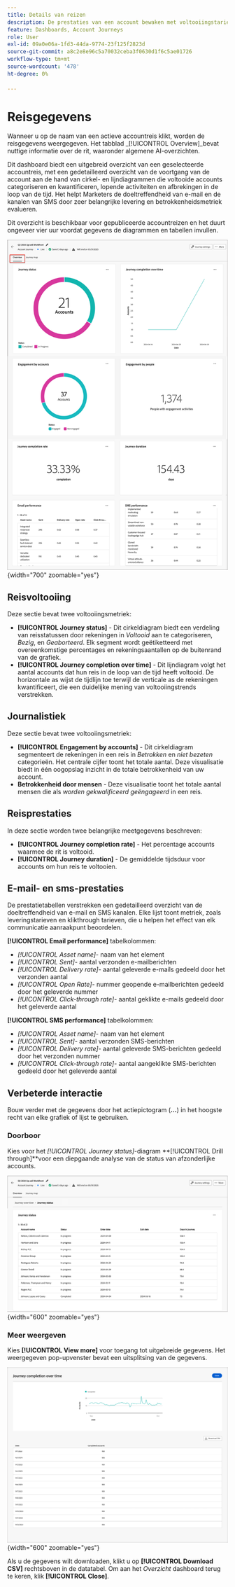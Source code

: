 ```yaml
---
title: Details van reizen
description: De prestaties van een account bewaken met voltooiingstarieven, servicemetriek, e-mail-/sms-analyse en AI-inzichten in Journey Optimizer B2B edition.
feature: Dashboards, Account Journeys
role: User
exl-id: 09a0e06a-1fd3-44da-9774-23f125f2823d
source-git-commit: a8c2e8e96c5a70032ceba3f0630d1f6c5ae01726
workflow-type: tm+mt
source-wordcount: '478'
ht-degree: 0%

---
```


# Reisgegevens

Wanneer u op de naam van een actieve accountreis klikt, worden de reisgegevens weergegeven. Het tabblad _[!UICONTROL Overview]_bevat nuttige informatie over de rit, waaronder algemene AI-overzichten.

Dit dashboard biedt een uitgebreid overzicht van een geselecteerde accountreis, met een gedetailleerd overzicht van de voortgang van de account aan de hand van cirkel- en lijndiagrammen die voltooide accounts categoriseren en kwantificeren, lopende activiteiten en afbrekingen in de loop van de tijd. Het helpt Marketers de doeltreffendheid van e-mail en de kanalen van SMS door zeer belangrijke levering en betrokkenheidsmetriek evalueren.

Dit overzicht is beschikbaar voor gepubliceerde accountreizen en het duurt ongeveer vier uur voordat gegevens de diagrammen en tabellen invullen.

![ heb toegang tot de actieve reisdetails ](./assets/journey-detail-overview.png){width="700" zoomable="yes"}

## Reisvoltooiing

Deze sectie bevat twee voltooiingsmetriek:

* **[!UICONTROL Journey status]** - Dit cirkeldiagram biedt een verdeling van reisstatussen door rekeningen in _Voltooid_ aan te categoriseren, _Bezig_, en _Geaborteerd_. Elk segment wordt geëtiketteerd met overeenkomstige percentages en rekeningsaantallen op de buitenrand van de grafiek.
* **[!UICONTROL Journey completion over time]** - Dit lijndiagram volgt het aantal accounts dat hun reis in de loop van de tijd heeft voltooid. De horizontale as wijst de tijdlijn toe terwijl de verticale as de rekeningen kwantificeert, die een duidelijke mening van voltooiingstrends verstrekken.

## Journalistiek

Deze sectie bevat twee voltooiingsmetriek:

* **[!UICONTROL Engagement by accounts]** - Dit cirkeldiagram segmenteert de rekeningen in een reis in _Betrokken_ en _niet bezeten_ categorieën. Het centrale cijfer toont het totale aantal. Deze visualisatie biedt in één oogopslag inzicht in de totale betrokkenheid van uw account.
* **Betrokkenheid door mensen** - Deze visualisatie toont het totale aantal mensen die als _worden gekwalificeerd geëngageerd_ in een reis.

## Reisprestaties

In deze sectie worden twee belangrijke meetgegevens beschreven:

* **[!UICONTROL Journey completion rate]** - Het percentage accounts waarmee de rit is voltooid.
* **[!UICONTROL Journey duration]** - De gemiddelde tijdsduur voor accounts om hun reis te voltooien.

## E-mail- en sms-prestaties

De prestatietabellen verstrekken een gedetailleerd overzicht van de doeltreffendheid van e-mail en SMS kanalen. Elke lijst toont metriek, zoals leveringstarieven en klikthrough tarieven, die u helpen het effect van elk communicatie aanraakpunt beoordelen.

**[!UICONTROL Email performance]** tabelkolommen:

* _[!UICONTROL Asset name]_- naam van het element
* _[!UICONTROL Sent]_- aantal verzonden e-mailberichten
* _[!UICONTROL Delivery rate]_- aantal geleverde e-mails gedeeld door het verzonden aantal
* _[!UICONTROL Open Rate]_- nummer geopende e-mailberichten gedeeld door het geleverde nummer
* _[!UICONTROL Click-through rate]_- aantal geklikte e-mails gedeeld door het geleverde aantal

**[!UICONTROL SMS performance]** tabelkolommen:

* _[!UICONTROL Asset name]_- naam van het element
* _[!UICONTROL Sent]_- aantal verzonden SMS-berichten
* _[!UICONTROL Delivery rate]_- aantal geleverde SMS-berichten gedeeld door het verzonden nummer
* _[!UICONTROL Click-through rate]_- aantal aangeklikte SMS-berichten gedeeld door het geleverde aantal
<!-- 
To generate a shareable PDF of your current view, click **[!UICONTROL Export]** at the top right of the page. -->

## Verbeterde interactie

Bouw verder met de gegevens door het actiepictogram (**...**) in het hoogste recht van elke grafiek of lijst te gebruiken.

### Doorboor

Kies voor het _[!UICONTROL Journey status]_-diagram **[!UICONTROL Drill through]**voor een diepgaande analyse van de status van afzonderlijke accounts.

![ de boor door voor de grafiekgegevens ](./assets/journey-status-drill-through.png){width="600" zoomable="yes"}
<!--
The applied global filters are carried over to the view and displayed at the top. Click the _Filter_ icon at the top left to filter the data display by journey.-->

### Meer weergeven

Kies **[!UICONTROL View more]** voor toegang tot uitgebreide gegevens. Het weergegeven pop-upvenster bevat een uitsplitsing van de gegevens.

![ Mening uitgebreide gegevens ](./assets/journey-completion-over-time-view-more.png){width="600" zoomable="yes"}

Als u de gegevens wilt downloaden, klikt u op **[!UICONTROL Download CSV]** rechtsboven in de datatabel. Om aan het _Overzicht_ dashboard terug te keren, klik **[!UICONTROL Close]**.
